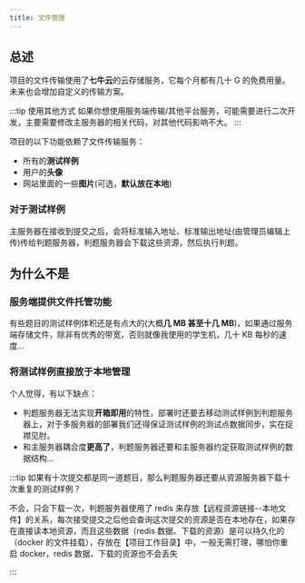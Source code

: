 ```yaml
---
title: 文件管理
---
```

## 总述
项目的文件传输使用了**七牛云**的云存储服务，它每个月都有几十 G 的免费用量。未来也会增加自定义的传输方案。


:::tip 使用其他方式
如果你想使用服务端传输/其他平台服务，可能需要进行二次开发，主要需要修改主服务器的相关代码，对其他代码影响不大。
:::

项目的以下功能依赖了文件传输服务：
- 所有的**测试样例**
- 用户的**头像**
- 网站里面的一些**图片**(可选，**默认放在本地**)


### 对于测试样例

主服务器在接收到提交之后，会将标准输入地址、标准输出地址(由管理员编辑上传)传给判题服务器，判题服务器会下载这些资源，然后执行判题。


## 为什么不是
### 服务端提供文件托管功能
有些题目的测试样例体积还是有点大的(大概**几 MB 甚至十几 MB**)，如果通过服务端存储文件，除非有优秀的带宽，否则就像我使用的学生机，几十 KB 每秒的速度...

### 将测试样例直接放于本地管理
个人觉得，有以下缺点：

- 判题服务器无法实现**开箱即用**的特性，部署时还要去移动测试样例到判题服务器上，对于多服务器的部署我们还得保证测试样例的测试点数据同步，实在捉襟见肘。
- 和主服务器耦合度**更高了**，判题服务器还要和主服务器约定获取测试样例的数据结构...

:::tip 如果有十次提交都是同一道题目，那么判题服务器还要从资源服务器下载十次重复的测试样例？

不会，只会下载一次，判题服务器使用了 redis 来存放【远程资源链接--本地文件】的关系，每次接受提交之后他会查询这次提交的资源是否在本地存在，如果存在直接读本地资源，而且这些数据（redis 数据、下载的资源）是可以持久化的（docker 的文件挂载），存放在【项目工作目录】中，一般无需打理，哪怕你重启 docker，redis 数据、下载的资源也不会丢失

:::



